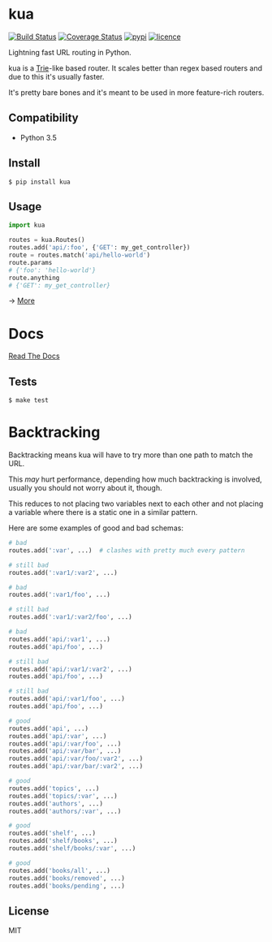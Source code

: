 # kua

[![Build Status](https://img.shields.io/travis/nitely/kua.svg?style=flat-square)](https://travis-ci.org/nitely/kua)
[![Coverage Status](https://img.shields.io/coveralls/nitely/kua.svg?style=flat-square)](https://coveralls.io/r/nitely/kua)
[![pypi](https://img.shields.io/pypi/v/kua.svg?style=flat-square)](https://pypi.python.org/pypi/kua)
[![licence](https://img.shields.io/pypi/l/kua.svg?style=flat-square)](https://raw.githubusercontent.com/nitely/kua/master/LICENSE)

Lightning fast URL routing in Python.

kua is a [Trie](https://en.wikipedia.org/wiki/Trie)-like based router.
It scales better than regex based routers and due to this it's usually faster.

It's pretty bare bones and it's meant to be used in more feature-rich routers.


## Compatibility

* Python 3.5


## Install

```
$ pip install kua
```


## Usage

```python
import kua

routes = kua.Routes()
routes.add('api/:foo', {'GET': my_get_controller})
route = routes.match('api/hello-world')
route.params
# {'foo': 'hello-world'}
route.anything
# {'GET': my_get_controller}
```

-> [More](http://kua.readthedocs.io/en/latest/api.html#kua.routes.Routes)


# Docs

[Read The Docs](http://kua.readthedocs.io)


## Tests

```
$ make test
```


# Backtracking

Backtracking means kua will have to try more than one path to match the URL.

This *may* hurt performance, depending how much backtracking is involved,
usually you should not worry about it, though.

This reduces to not placing two variables next to each other and not placing
a variable where there is a static one in a similar pattern.

Here are some examples of good and bad schemas:

```python
# bad
routes.add(':var', ...)  # clashes with pretty much every pattern

# still bad
routes.add(':var1/:var2', ...)

# bad
routes.add(':var1/foo', ...)

# still bad
routes.add(':var1/:var2/foo', ...)

# bad
routes.add('api/:var1', ...)
routes.add('api/foo', ...)

# still bad
routes.add('api/:var1/:var2', ...)
routes.add('api/foo', ...)

# still bad
routes.add('api/:var1/foo', ...)
routes.add('api/foo', ...)

# good
routes.add('api', ...)
routes.add('api/:var', ...)
routes.add('api/:var/foo', ...)
routes.add('api/:var/bar', ...)
routes.add('api/:var/foo/:var2', ...)
routes.add('api/:var/bar/:var2', ...)

# good
routes.add('topics', ...)
routes.add('topics/:var', ...)
routes.add('authors', ...)
routes.add('authors/:var', ...)

# good
routes.add('shelf', ...)
routes.add('shelf/books', ...)
routes.add('shelf/books/:var', ...)

# good
routes.add('books/all', ...)
routes.add('books/removed', ...)
routes.add('books/pending', ...)
```


## License

MIT
